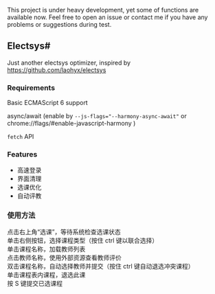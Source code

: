 This project is under heavy development, yet some of functions are available now. Feel free to open an issue or contact me if you have any problems or suggestions during test.


## Electsys&#35;


Just another electsys optimizer, inspired by https://github.com/laohyx/electsys

### Requirements

Basic ECMAScript 6 support

async/await (enable by `--js-flags="--harmony-async-await"` or chrome://flags/#enable-javascript-harmony )

`fetch` API

### Features
* 高速登录
* 界面清理
* 选课优化
* 自动评教

### 使用方法
点击右上角“选课”，等待系统检查选课状态  
单击右侧按钮，选择课程类型（按住 ctrl 键以联合选择）  
单击课程名称，加载教师列表  
点击教师名称，使用外部资源查看教师评价  
双击课程名称，自动选择教师并提交（按住 ctrl 键自动退选冲突课程）  
单击课程表内课程，退选此课  
按 S 键提交已选课程
